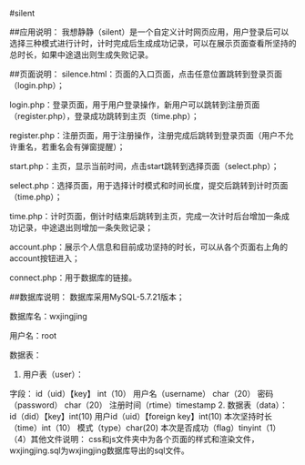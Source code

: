 #silent

##应用说明：
我想静静（silent）是一个自定义计时网页应用，用户登录后可以选择三种模式进行计时，计时完成后生成成功记录，可以在展示页面查看所坚持的总时长，如果中途退出则生成失败记录。

##页面说明：
silence.html：页面的入口页面，点击任意位置跳转到登录页面（login.php）；  

login.php：登录页面，用于用户登录操作，新用户可以跳转到注册页面（register.php），登录成功跳转到主页（time.php）；  

register.php：注册页面，用于注册操作，注册完成后跳转到登录页面（用户不允许重名，若重名会有弹窗提醒）；  

start.php：主页，显示当前时间，点击start跳转到选择页面（select.php）；  

select.php：选择页面，用于选择计时模式和时间长度，提交后跳转到计时页面（time.php）；  

time.php：计时页面，倒计时结束后跳转到主页，完成一次计时后台增加一条成功记录，中途退出则增加一条失败记录；  

account.php：展示个人信息和目前成功坚持的时长，可以从各个页面右上角的account按钮进入； 

connect.php：用于数据库的链接。

##数据库说明：
数据库采用MySQL-5.7.21版本；  

数据库名：wxjingjing  

用户名：root  

数据表：
1. 用户表（user）：  

字段：
    id（uid）【key】 int（10）
    用户名（username） char（20）
    密码（password） char（20）
    注册时间（rtime）timestamp
2. 数据表（data）：
    id（did）【key】int(10)
    用户id（uid）【foreign key】int(10)
    本次坚持时长（time）int（10）
    模式（type）char(20)
    本次是否成功（flag）tinyint（1）
（4）其他文件说明：
    css和js文件夹中为各个页面的样式和渲染文件，wxjingjing.sql为wxjingjing数据库导出的sql文件。
